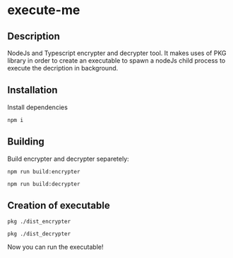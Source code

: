 # execute-me

## Description
NodeJs and Typescript encrypter and decrypter tool. It makes uses of PKG library in order to create an executable to spawn a nodeJs child process to execute the decription in background.

## Installation

Install dependencies

```
npm i
```
## Building
Build encrypter and decrypter separetely:

```
npm run build:encrypter
```
```
npm run build:decrypter
```
## Creation of executable
```
pkg ./dist_encrypter
```
```
pkg ./dist_decrypter
```
Now you can run the executable!
